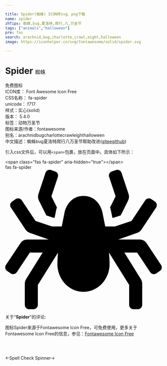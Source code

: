 ```yaml
---

title: Spider(蜘蛛) ICON转svg、png下载
name: spider
zhTips: 蜘蛛,bug,夏洛特,爬行,八,万圣节
tags: ["animals","halloween"]
pre: fas
search: arachnid,bug,charlotte,crawl,eight,halloween
image: https://iconhelper.cn/svg/fontawesome/solid/spider.svg

---
```


# Spider  <small style="font-size: 60%;font-weight: 100">蜘蛛</small>


<div class="detail-page">
<p>
<span><span class="badge-success badge">免费图标</span> </span>
<br/>
<span>
ICON库：
<span class="badge-secondary badge">Font Awesome Icon Free</span> 
</span>
<br/>
<span>
CSS名称：
<span class="badge-secondary badge">fa-spider</span> 
</span>
<br/>
<span>
unicode：
<span class="badge-secondary badge">f717</span> 
<copy-btn content='f717' btn-title=""></copy-btn>
<copy-btn :content='String.fromCodePoint(parseInt("f717", 16))' btn-title="复制U"></copy-btn>
</span><br/><span>样式：<span class="badge-light badge">实心(solid)</span></span>
<br/>
<span>
版本：
<span class="badge-secondary badge">5.4.0</span> 
</span><br/><span>标签：<span class="badge-light badge"><router-link to="/tags/animals.html">动物</router-link></span><span class="badge-light badge"><router-link to="/tags/halloween.html">万圣节</router-link></span></span>
<br/>
<span>图标来源/作者：<span class="badge-light badge">fontawesome</span></span> 
<br/>
<span>别名：<span class="badge-light badge">arachnid</span><span class="badge-light badge">bug</span><span class="badge-light badge">charlotte</span><span class="badge-light badge">crawl</span><span class="badge-light badge">eight</span><span class="badge-light badge">halloween</span></span><br/><span class="zh-detail">中文描述：<span class="badge-primary badge">蜘蛛</span><span class="badge-primary badge">bug</span><span class="badge-primary badge">夏洛特</span><span class="badge-primary badge">爬行</span><span class="badge-primary badge">八</span><span class="badge-primary badge">万圣节</span><span class="help-link"><span>帮助改进</span>(<a href="https://gitee.com/liuwave/icon-helper/edit/master/json/fontawesome/solid/spider.json" target="_blank" rel="noopener noreferrer">gitee</a><a href="https://github.com/liuwave/icon-helper/edit/master/json/fontawesome/solid/spider.json" target="_blank" rel="noopener noreferrer">github</a></span>)</span><br/>
</p>
</div>
<div class="alert alert-dark">
  <i class="fas fa-spider fa-xs"></i>
  <i class="fas fa-spider fa-sm"></i>
  <i class="fas fa-spider fa-lg"></i>
  <i class="fas fa-spider fa-2x"></i>
  <i class="fas fa-spider fa-3x"></i>
  <i class="fas fa-spider fa-5x"></i>
  <i class="fas fa-spider fa-7x"></i>
</div>
<div>
  <p>引入css文件后，可以用<code>&lt;span&gt;</code>包裹，放在页面中。具体如下所示：    
  </p>
  <div class="alert alert-primary" style="font-size: 14px">
    &lt;span class="fas fa-spider" aria-hidden="true"&gt;&lt;/span&gt;
    <copy-btn content='<span class="fas fa-spider" aria-hidden="true"></span>'></copy-btn>
  </div>
  <div class="alert alert-secondary">
    <i class="fas fa-spider"
    style="font-size: 24px"
    aria-hidden="true"></i> fas fa-spider
    <copy-btn content="fas fa-spider" btn-title="复制图标名称"></copy-btn>
  </div>
</div>
<div id="svg" class="svg-wrap">
<svg xmlns="http://www.w3.org/2000/svg" viewBox="0 0 576 512"><path d="M151.17 167.35L177.1 176h4.67l5.22-26.12c.72-3.58 1.8-7.58 3.21-11.79l-20.29-40.58 23.8-71.39c2.79-8.38-1.73-17.44-10.12-20.24L168.42.82c-8.38-2.8-17.45 1.73-20.24 10.12l-25.89 77.68a32.04 32.04 0 0 0 1.73 24.43l27.15 54.3zm422.14 182.03l-52.75-79.12a32.002 32.002 0 0 0-26.62-14.25H416l68.99-24.36a32.03 32.03 0 0 0 16.51-12.61l53.6-80.41c4.9-7.35 2.91-17.29-4.44-22.19l-13.31-8.88c-7.35-4.9-17.29-2.91-22.19 4.44l-50.56 75.83L404.1 208H368l-10.37-51.85C355.44 145.18 340.26 96 288 96c-52.26 0-67.44 49.18-69.63 60.15L208 208h-36.1l-60.49-20.17L60.84 112c-4.9-7.35-14.83-9.34-22.19-4.44l-13.31 8.88c-7.35 4.9-9.34 14.83-4.44 22.19l53.6 80.41a32.03 32.03 0 0 0 16.51 12.61L160 256H82.06a32.02 32.02 0 0 0-26.63 14.25L2.69 349.38c-4.9 7.35-2.92 17.29 4.44 22.19l13.31 8.88c7.35 4.9 17.29 2.91 22.19-4.44l48-72h47.06l-60.83 97.33A31.988 31.988 0 0 0 72 418.3V496c0 8.84 7.16 16 16 16h16c8.84 0 16-7.16 16-16v-73.11l74.08-118.53c-1.01 14.05-2.08 28.11-2.08 42.21C192 399.64 232.76 448 288 448s96-48.36 96-101.43c0-14.1-1.08-28.16-2.08-42.21L456 422.89V496c0 8.84 7.16 16 16 16h16c8.84 0 16-7.16 16-16v-77.71c0-6-1.69-11.88-4.86-16.96L438.31 304h47.06l48 72c4.9 7.35 14.84 9.34 22.19 4.44l13.31-8.88c7.36-4.9 9.34-14.83 4.44-22.18zM406.09 97.51l-20.29 40.58c1.41 4.21 2.49 8.21 3.21 11.79l5.22 26.12h4.67l25.93-8.65 27.15-54.3a31.995 31.995 0 0 0 1.73-24.43l-25.89-77.68C425.03 2.56 415.96-1.98 407.58.82l-15.17 5.06c-8.38 2.8-12.91 11.86-10.12 20.24l23.8 71.39z"/></svg>
</div>
<detail full-name='fa-spider'></detail>
<div class="icon-detail__container">
<p>关于“<b>Spider</b>”的评论:</p>
</div>
<Vssue title="关于“Spider”的评论" />    
<div><p>图标Spider来源于Fontawesome Icon Free，可免费使用，更多关于  Fontawesome Icon Free的信息，参见：<a target="_blank" href="https://iconhelper.cn/fontawesome.html">Fontawesome Icon Free</a>
</p></div>

<div style="padding:2rem 0 " class="page-nav"><p class="inner"><span class="prev">←<router-link to="/icon/solid/spell-check.html">Spell Check</router-link></span> <span class="next"><router-link to="/icon/solid/spinner.html">Spinner</router-link>→</span></p></div>
